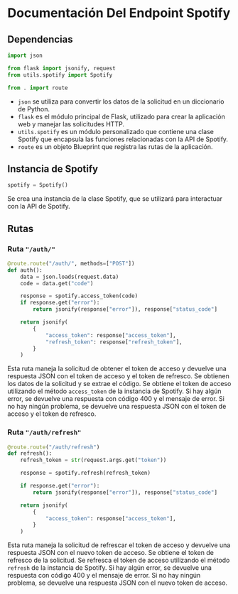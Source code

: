 # Documentación Del Endpoint Spotify

## Dependencias
```python
import json

from flask import jsonify, request
from utils.spotify import Spotify

from . import route
```
- `json` se utiliza para convertir los datos de la solicitud en un diccionario de Python.
- `flask` es el módulo principal de Flask, utilizado para crear la aplicación web y manejar las solicitudes HTTP.
- `utils.spotify` es un módulo personalizado que contiene una clase Spotify que encapsula las funciones relacionadas con la API de Spotify.
- `route` es un objeto Blueprint que registra las rutas de la aplicación.

## Instancia de Spotify

```python
spotify = Spotify()
```

Se crea una instancia de la clase Spotify, que se utilizará para interactuar con la API de Spotify.

## Rutas

### Ruta `"/auth/"`

```python
@route.route("/auth/", methods=["POST"])
def auth():
    data = json.loads(request.data)
    code = data.get("code")

    response = spotify.access_token(code)
    if response.get("error"):
        return jsonify(response["error"]), response["status_code"]

    return jsonify(
        {
            "access_token": response["access_token"],
            "refresh_token": response["refresh_token"],
        }
    )
```

Esta ruta maneja la solicitud de obtener el token de acceso y devuelve una respuesta JSON con el token de acceso y el token de refresco. Se obtienen los datos de la solicitud y se extrae el código. Se obtiene el token de acceso utilizando el método `access_token` de la instancia de Spotify. Si hay algún error, se devuelve una respuesta con código 400 y el mensaje de error. Si no hay ningún problema, se devuelve una respuesta JSON con el token de acceso y el token de refresco.

### Ruta `"/auth/refresh"`

```python
@route.route("/auth/refresh")
def refresh():
    refresh_token = str(request.args.get("token"))

    response = spotify.refresh(refresh_token)

    if response.get("error"):
        return jsonify(response["error"]), response["status_code"]

    return jsonify(
        {
            "access_token": response["access_token"],
        }
    )
```

Esta ruta maneja la solicitud de refrescar el token de acceso y devuelve una respuesta JSON con el nuevo token de acceso. Se obtiene el token de refresco de la solicitud. Se refresca el token de acceso utilizando el método `refresh` de la instancia de Spotify. Si hay algún error, se devuelve una respuesta con código 400 y el mensaje de error. Si no hay ningún problema, se devuelve una respuesta JSON con el nuevo token de acceso.
